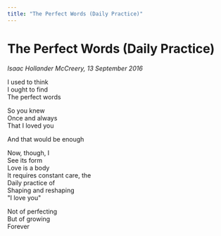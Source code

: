 ```yaml
---
title: "The Perfect Words (Daily Practice)"
---
```


The Perfect Words (Daily Practice)
===

*Isaac Hollander McCreery, 13 September 2016*

I used to think  
I ought to find  
The perfect words

So you knew  
Once and always  
That I loved you

And that would be enough

Now, though, I  
See its form  
Love is a body  
It requires constant care, the  
Daily practice of  
Shaping and reshaping  
"I love you"

Not of perfecting  
But of growing  
Forever
